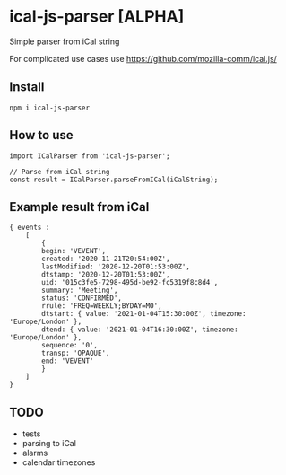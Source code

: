 # ical-js-parser [ALPHA]

Simple parser from iCal string

For complicated use cases use https://github.com/mozilla-comm/ical.js/

## Install

    npm i ical-js-parser

## How to use

    import ICalParser from 'ical-js-parser';

    // Parse from iCal string
    const result = ICalParser.parseFromICal(iCalString);

## Example result from iCal

    { events : 
        [
            {
            begin: 'VEVENT',
            created: '2020-11-21T20:54:00Z',
            lastModified: '2020-12-20T01:53:00Z',
            dtstamp: '2020-12-20T01:53:00Z',
            uid: '015c3fe5-7298-495d-be92-fc5319f8c8d4',
            summary: 'Meeting',
            status: 'CONFIRMED',
            rrule: 'FREQ=WEEKLY;BYDAY=MO',
            dtstart: { value: '2021-01-04T15:30:00Z', timezone: 'Europe/London' },
            dtend: { value: '2021-01-04T16:30:00Z', timezone: 'Europe/London' },
            sequence: '0',
            transp: 'OPAQUE',
            end: 'VEVENT'
            }   
        ]
    }


## TODO

- tests
- parsing to iCal
- alarms
- calendar timezones
